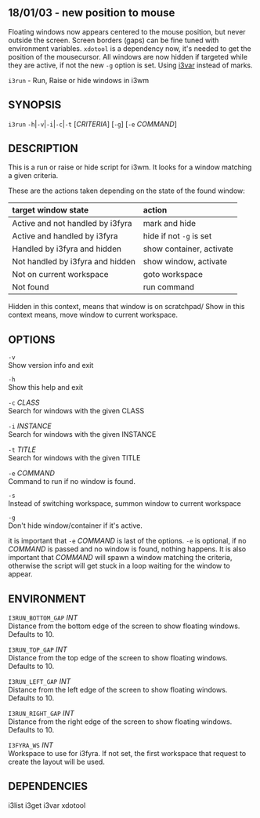 
## 18/01/03 - new position to mouse

Floating windows now appears centered to the mouse position, but never outside the screen. Screen borders (gaps) can be fine tuned with environment variables. `xdotool` is a dependency now, it's needed to get the position of the mousecursor. All windows are now hidden if targeted while they are active, if not the new `-g` option is set. Using [i3var](https://budrich.github.io/i3ass/i3var) instead of marks.

`i3run` - Run, Raise or hide windows in i3wm

SYNOPSIS
--------

`i3run` `-h`|`-v`|`-i`|`-c`|`-t` [*CRITERIA*] [`-g`] [`-e` *COMMAND*]

DESCRIPTION
-----------

This is a run or raise or hide script for i3wm.
It looks for a window matching a given criteria.

These are the actions taken depending on the state of the found window:

| **target window state**          | **action**
|:---------------------------------|:-----------------
| Active and not handled by i3fyra | mark and hide
| Active and handled by i3fyra     | hide if not `-g` is set
| Handled by i3fyra and hidden     | show container, activate
| Not handled by i3fyra and hidden | show window, activate
| Not on current workspace         | goto workspace
| Not found                        | run command

Hidden in this context, means that window is on scratchpad/
Show in this context means, move window to current workspace.

OPTIONS
-------

`-v`  
  Show version info and exit 

`-h`  
  Show this help and exit    

`-c` *CLASS*  
  Search for windows with the given CLASS

`-i` *INSTANCE*  
  Search for windows with the given INSTANCE

`-t` *TITLE*  
  Search for windows with the given TITLE

`-e` *COMMAND*  
  Command to run if no window is found.

`-s`   
  Instead of switching workspace,
  summon window to current workspace

`-g`   
  Don't hide window/container if it's active.

it is important that `-e` *COMMAND* is last of the options.
`-e` is optional, if no *COMMAND* is passed and no window is found, nothing happens.
It is also important that *COMMAND* will spawn a window matching the criteria,
otherwise the script will get stuck in a loop waiting for the window to appear.

ENVIRONMENT
-----------

`I3RUN_BOTTOM_GAP` *INT*  
  Distance from the bottom edge of the screen to show floating windows.
  Defaults to 10.

`I3RUN_TOP_GAP` *INT*  
  Distance from the top edge of the screen to show floating windows.
  Defaults to 10.

`I3RUN_LEFT_GAP` *INT*  
  Distance from the left edge of the screen to show floating windows.
  Defaults to 10.

`I3RUN_RIGHT_GAP` *INT*  
  Distance from the right edge of the screen to show 
  floating windows. Defaults to 10.

`I3FYRA_WS` *INT*  
  Workspace to use for i3fyra. If not set, the first
  workspace that request to create the layout will
  be used.

DEPENDENCIES
------------

i3list
i3get
i3var
xdotool
